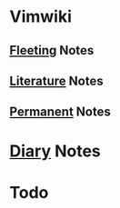 # Vimwiki

## [Fleeting](fleeting/fleeting.md) Notes
## [Literature](literature/literature.md) Notes
## [Permanent](permanent/permanent.md) Notes

# [Diary](/diary/diary.md) Notes

# Todo

